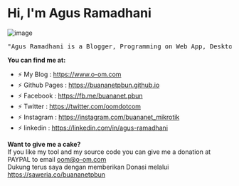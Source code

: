 # Hi, I'm Agus Ramadhani
![image](https://user-images.githubusercontent.com/42666125/147025841-19ddcf5a-de4b-4261-aa4b-5f04fe521d30.png)
<pre>
"Agus Ramadhani is a Blogger, Programming on Web App, Desktop App, MikroTik Tools and Networking Skill"
</pre>
<b>You can find me at:</b>
- ⚡ My Blog         : https://www.o-om.com
- ⚡ Github Pages    : https://buananetpbun.github.io
- ⚡ Facebook        : https://fb.me/buananet.pbun
- ⚡ Twitter         : https://twitter.com/oomdotcom
- ⚡ Instagram       : https://instagram.com/buananet_mikrotik
- ⚡ linkedin        : https://linkedin.com/in/agus-ramadhani

<b>Want to give me a cake?</b><br>
If you like my tool and my source code you can give me a donation at PAYPAL to email oom@o-om.com<br>
Dukung terus saya dengan memberikan Donasi melalui https://saweria.co/buananetpbun
